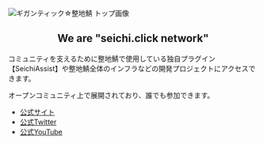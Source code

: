 ![ギガンティック☆整地鯖 トップ画像](https://github.com/GiganticMinecraft/.github/assets/82575685/81ded9eb-77de-4cdd-813a-f768beb9ce43)

<div style="text-align: center;">
    <h2>We are "seichi.click network"</h2>
</div>

コミュニティを支えるために整地鯖で使用している独自プラグイン【SeichiAssist】や整地鯖全体のインフラなどの開発プロジェクトにアクセスできます。

オープンコミュニティ上で展開されており、誰でも参加できます。

- [公式サイト](https://seichi.click)
- [公式Twitter](https://twitter.com/seichiclick)
- [公式YouTube](https://youtube.com/channel/UCRa1dzpugnk83WH6VW5e-og)
